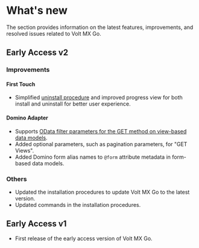 # What's new

The section provides information on the latest features, improvements, and resolved issues related to Volt MX Go. 

## Early Access v2

### Improvements

#### First Touch

- Simplified [uninstall procedure](../howto/uninstallfirsttouch.md) and improved progress view for both install and uninstall for better user experience.

#### Domino Adapter

- Supports [OData filter parameters for the GET method on view-based data models](../topicguides/dominoadapter.md#supported-odata-filter-parameters-view-based-get).
- Added optional parameters, such as pagination parameters, for "GET Views".
- Added Domino form alias names to `@form` attribute metadata in form-based data models. 

### Others
- Updated the installation procedures to update Volt MX Go to the latest version. 
- Updated commands in the installation procedures. 
## Early Access v1

- First release of the early access version of Volt MX Go.